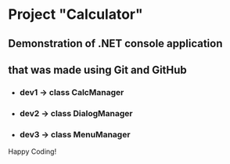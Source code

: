 Project "Calculator"
====================

## Demonstration of .NET console application 
## that was made using Git and GitHub

- ### dev1 -> class **CalcManager**
- ### dev2 -> class **DialogManager**
- ### dev3 -> class **MenuManager**

Happy Coding!